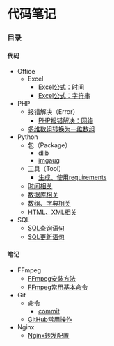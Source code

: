 # 代码笔记


### 目录

#### 代码

- Office
  - Excel
    - [Excel公式：时间](Code/Office/Excel/Excel公式：时间)
    - [Excel公式：字符串](Code/Office/Excel/Excel公式：字符串)
- PHP
  - 报错解决（Error）
    - [PHP报错解决：网络](Code/PHP/Error/PHP报错解决：网络)
  - [多维数组转换为一维数组](https://github.com/zhangpeng96/Coding-Notebook/blob/master/Code/PHP/多维数组转换为一维数组.php)
- Python
  - 包（Package）
    - [dlib](Code/Python/Package/dlib)
    - [imgaug](Code/Python/Package/imgaug)
  - 工具（Tool）
    - [生成、使用requirements](Code/Python/Tool/生成、使用requirements)
  - [时间相关](Code/Python/时间相关)
  - [数据库相关](Code/Python/数据库相关)
  - [数组、字典相关](Code/Python/数组、字典相关)
  - [HTML、XML相关](Code/Python/HTML、XML相关)
- SQL
  - [SQL查询语句](Code/SQL/SQL查询语句)
  - [SQL更新语句](Code/SQL/SQL更新语句)

#### 笔记

- FFmpeg
  - [FFmpeg安装方法](Note/FFmpeg/FFmpeg安装方法)
  - [FFmpeg常用基本命令](Note/FFmpeg/FFmpeg常用基本命令)
- Git
  - 命令
    - [commit](Note/Git/命令/commit)
  - [GitHub常用操作](Note/Git/GitHub常用操作)
- Nginx
  - [Nginx转发配置](Note/Nginx/Nginx转发配置)
